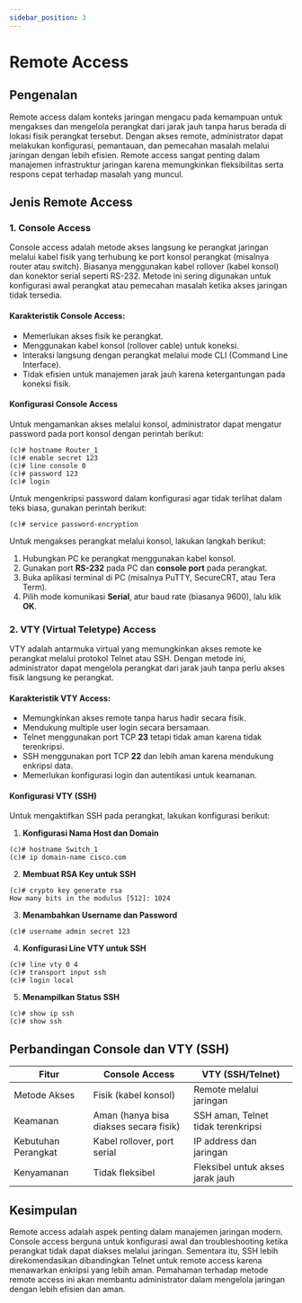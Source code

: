 ```yaml
---
sidebar_position: 3
---
```


# Remote Access

## Pengenalan
Remote access dalam konteks jaringan mengacu pada kemampuan untuk mengakses dan mengelola perangkat dari jarak jauh tanpa harus berada di lokasi fisik perangkat tersebut. Dengan akses remote, administrator dapat melakukan konfigurasi, pemantauan, dan pemecahan masalah melalui jaringan dengan lebih efisien. Remote access sangat penting dalam manajemen infrastruktur jaringan karena memungkinkan fleksibilitas serta respons cepat terhadap masalah yang muncul.

## Jenis Remote Access
### 1. **Console Access**
Console access adalah metode akses langsung ke perangkat jaringan melalui kabel fisik yang terhubung ke port konsol perangkat (misalnya router atau switch). Biasanya menggunakan kabel rollover (kabel konsol) dan konektor serial seperti RS-232. Metode ini sering digunakan untuk konfigurasi awal perangkat atau pemecahan masalah ketika akses jaringan tidak tersedia.

#### **Karakteristik Console Access:**
- Memerlukan akses fisik ke perangkat.
- Menggunakan kabel konsol (rollover cable) untuk koneksi.
- Interaksi langsung dengan perangkat melalui mode CLI (Command Line Interface).
- Tidak efisien untuk manajemen jarak jauh karena ketergantungan pada koneksi fisik.

#### **Konfigurasi Console Access**
Untuk mengamankan akses melalui konsol, administrator dapat mengatur password pada port konsol dengan perintah berikut:
```cisco
(c)# hostname Router_1
(c)# enable secret 123
(c)# line console 0
(c)# password 123
(c)# login
```
Untuk mengenkripsi password dalam konfigurasi agar tidak terlihat dalam teks biasa, gunakan perintah berikut:
```cisco
(c)# service password-encryption
```
Untuk mengakses perangkat melalui konsol, lakukan langkah berikut:
1. Hubungkan PC ke perangkat menggunakan kabel konsol.
2. Gunakan port **RS-232** pada PC dan **console port** pada perangkat.
3. Buka aplikasi terminal di PC (misalnya PuTTY, SecureCRT, atau Tera Term).
4. Pilih mode komunikasi **Serial**, atur baud rate (biasanya 9600), lalu klik **OK**.

### 2. **VTY (Virtual Teletype) Access**
VTY adalah antarmuka virtual yang memungkinkan akses remote ke perangkat melalui protokol Telnet atau SSH. Dengan metode ini, administrator dapat mengelola perangkat dari jarak jauh tanpa perlu akses fisik langsung ke perangkat.

#### **Karakteristik VTY Access:**
- Memungkinkan akses remote tanpa harus hadir secara fisik.
- Mendukung multiple user login secara bersamaan.
- Telnet menggunakan port TCP **23** tetapi tidak aman karena tidak terenkripsi.
- SSH menggunakan port TCP **22** dan lebih aman karena mendukung enkripsi data.
- Memerlukan konfigurasi login dan autentikasi untuk keamanan.

#### **Konfigurasi VTY (SSH)**
Untuk mengaktifkan SSH pada perangkat, lakukan konfigurasi berikut:
1. **Konfigurasi Nama Host dan Domain**
```cisco
(c)# hostname Switch_1
(c)# ip domain-name cisco.com
```
2. **Membuat RSA Key untuk SSH**
```cisco
(c)# crypto key generate rsa
How many bits in the modulus [512]: 1024
```
3. **Menambahkan Username dan Password**
```cisco
(c)# username admin secret 123
```
4. **Konfigurasi Line VTY untuk SSH**
```cisco
(c)# line vty 0 4
(c)# transport input ssh
(c)# login local
```
5. **Menampilkan Status SSH**
```cisco
(c)# show ip ssh
(c)# show ssh
```

## Perbandingan Console dan VTY (SSH)
| **Fitur**        | **Console Access** | **VTY (SSH/Telnet)** |
|-----------------|------------------|-----------------|
| Metode Akses   | Fisik (kabel konsol) | Remote melalui jaringan |
| Keamanan       | Aman (hanya bisa diakses secara fisik) | SSH aman, Telnet tidak terenkripsi |
| Kebutuhan Perangkat | Kabel rollover, port serial | IP address dan jaringan |
| Kenyamanan    | Tidak fleksibel | Fleksibel untuk akses jarak jauh |

## Kesimpulan
Remote access adalah aspek penting dalam manajemen jaringan modern. Console access berguna untuk konfigurasi awal dan troubleshooting ketika perangkat tidak dapat diakses melalui jaringan. Sementara itu, SSH lebih direkomendasikan dibandingkan Telnet untuk remote access karena menawarkan enkripsi yang lebih aman. Pemahaman terhadap metode remote access ini akan membantu administrator dalam mengelola jaringan dengan lebih efisien dan aman.